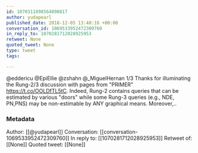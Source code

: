 ```yaml
---
id: 1070311898564898817
author: yudapearl
published_date: 2018-12-05 13:40:16 +00:00
conversation_id: 1069533952472309760
in_reply_to: 1070281712028925953
retweet: None
quoted_tweet: None
type: tweet
tags:

---
```


@eddericu @EpiEllie @zshahn @_MiguelHernan 1/3 Thanks for illuminating the Rung-2/3 discussion with pages from "PRIMER" https://t.co/OOLDfTL5tC. Indeed, Rung-2 contains queries that can be estimated by various "doors" while some Rung-3 queries (e.g., NDE, PN,PNS) may be non-estimable by ANY graphical means. Moreover,..

### Metadata

Author: [[@yudapearl]]
Conversation: [[conversation-1069533952472309760]]
In reply to: [[1070281712028925953]]
Retweet of: [[None]]
Quoted tweet: [[None]]
